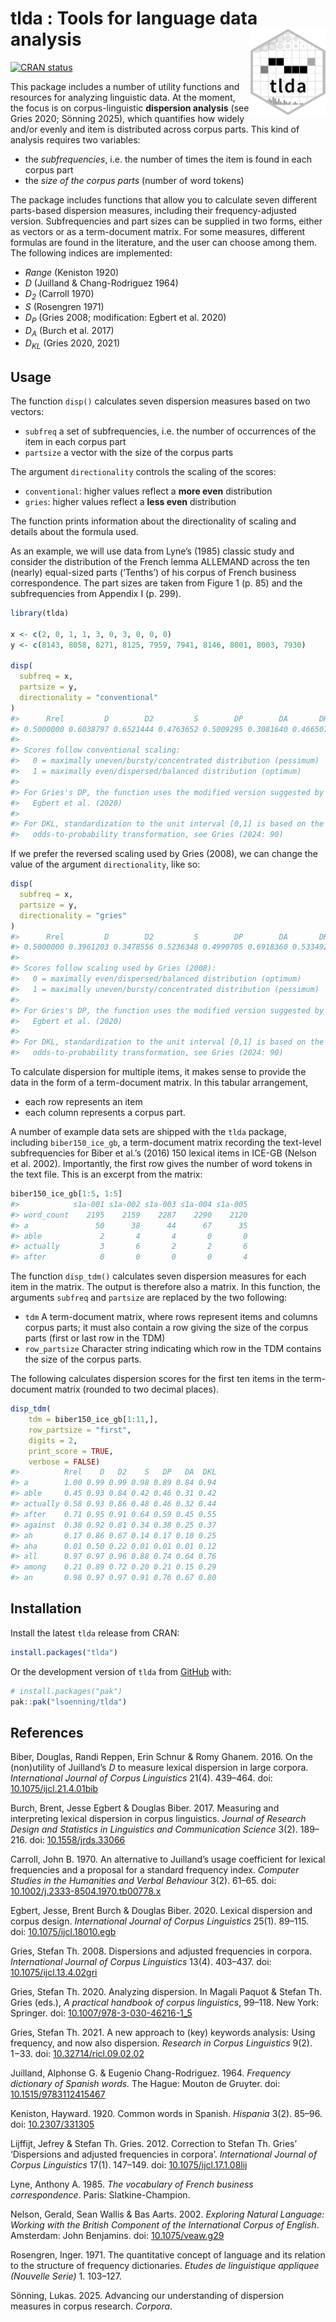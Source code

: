 
<!-- README.md is generated from README.Rmd. Please edit that file -->

# tlda : Tools for language data analysis <img src='man/figures/logo.png' align="right" height="138" />

<!-- badges: start -->

[![CRAN
status](https://www.r-pkg.org/badges/version/tlda)](https://CRAN.R-project.org/package=tlda)
<!-- badges: end -->

This package includes a number of utility functions and resources for
analyzing linguistic data. At the moment, the focus is on
corpus-linguistic **dispersion analysis** (see Gries 2020; Sönning
2025), which quantifies how widely and/or evenly and item is distributed
across corpus parts. This kind of analysis requires two variables:

- the *subfrequencies*, i.e. the number of times the item is found in
  each corpus part
- the *size of the corpus parts* (number of word tokens)

The package includes functions that allow you to calculate seven
different parts-based dispersion measures, including their
frequency-adjusted version. Subfrequencies and part sizes can be
supplied in two forms, either as vectors or as a term-document matrix.
For some measures, different formulas are found in the literature, and
the user can choose among them. The following indices are implemented:

- *Range* (Keniston 1920)
- *D* (Juilland & Chang-Rodriguez 1964)
- *D<sub>2</sub>* (Carroll 1970)
- *S* (Rosengren 1971)
- *D<sub>P</sub>* (Gries 2008; modification: Egbert et al. 2020)
- *D<sub>A</sub>* (Burch et al. 2017)
- *D<sub>KL</sub>* (Gries 2020, 2021)

## Usage

The function `disp()` calculates seven dispersion measures based on two
vectors:

- `subfreq` a set of subfrequencies, i.e. the number of occurrences of
  the item in each corpus part
- `partsize` a vector with the size of the corpus parts

The argument `directionality` controls the scaling of the scores:

- `conventional`: higher values reflect a **more even** distribution
- `gries`: higher values reflect a **less even** distribution

The function prints information about the directionality of scaling and
details about the formula used.

As an example, we will use data from Lyne’s (1985) classic study and
consider the distribution of the French lemma ALLEMAND across the ten
(nearly) equal-sized parts (‘Tenths’) of his corpus of French business
correspondence. The part sizes are taken from Figure 1 (p. 85) and the
subfrequencies from Appendix I (p. 299).

``` r
library(tlda)

x <- c(2, 0, 1, 1, 3, 0, 3, 0, 0, 0)
y <- c(8143, 8058, 8271, 8125, 7959, 7941, 8146, 8001, 8003, 7930)

disp(
  subfreq = x,
  partsize = y,
  directionality = "conventional"
)
#>      Rrel         D        D2         S        DP        DA       DKL 
#> 0.5000000 0.6038797 0.6521444 0.4763652 0.5009295 0.3081640 0.4665078
#> 
#> Scores follow conventional scaling:
#>   0 = maximally uneven/bursty/concentrated distribution (pessimum)
#>   1 = maximally even/dispersed/balanced distribution (optimum)
#> 
#> For Gries's DP, the function uses the modified version suggested by
#>   Egbert et al. (2020)
#> 
#> For DKL, standardization to the unit interval [0,1] is based on the
#>   odds-to-probability transformation, see Gries (2024: 90)
```

If we prefer the reversed scaling used by Gries (2008), we can change
the value of the argument `directionality`, like so:

``` r
disp(
  subfreq = x,
  partsize = y,
  directionality = "gries"
)
#>      Rrel         D        D2         S        DP        DA       DKL 
#> 0.5000000 0.3961203 0.3478556 0.5236348 0.4990705 0.6918360 0.5334922
#> 
#> Scores follow scaling used by Gries (2008):
#>   0 = maximally even/dispersed/balanced distribution (optimum)
#>   1 = maximally uneven/bursty/concentrated distribution (pessimum)
#> 
#> For Gries's DP, the function uses the modified version suggested by
#>   Egbert et al. (2020)
#> 
#> For DKL, standardization to the unit interval [0,1] is based on the
#>   odds-to-probability transformation, see Gries (2024: 90)
```

To calculate dispersion for multiple items, it makes sense to provide
the data in the form of a term-document matrix. In this tabular
arrangement,

- each row represents an item
- each column represents a corpus part.

A number of example data sets are shipped with the `tlda` package,
including `biber150_ice_gb`, a term-document matrix recording the
text-level subfrequencies for Biber et al.’s (2016) 150 lexical items in
ICE-GB (Nelson et al. 2002). Importantly, the first row gives the number
of word tokens in the text file. This is an excerpt from the matrix:

``` r
biber150_ice_gb[1:5, 1:5]
#>            s1a-001 s1a-002 s1a-003 s1a-004 s1a-005
#> word_count    2195    2159    2287    2290    2120
#> a               50      38      44      67      35
#> able             2       4       4       0       0
#> actually         3       6       2       2       6
#> after            0       0       0       0       4
```

The function `disp_tdm()` calculates seven dispersion measures for each
item in the matrix. The output is therefore also a matrix. In this
function, the arguments `subfreq` and `partsize` are replaced by the two
following:

- `tdm` A term-document matrix, where rows represent items and columns
  corpus parts; it must also contain a row giving the size of the corpus
  parts (first or last row in the TDM)
- `row_partsize` Character string indicating which row in the TDM
  contains the size of the corpus parts.

The following calculates dispersion scores for the first ten items in
the term-document matrix (rounded to two decimal places).

``` r
disp_tdm(
    tdm = biber150_ice_gb[1:11,], 
    row_partsize = "first",
    digits = 2,
    print_score = TRUE,
    verbose = FALSE)
#>          Rrel    D   D2    S   DP   DA  DKL
#> a        1.00 0.99 0.99 0.98 0.89 0.84 0.94
#> able     0.45 0.93 0.84 0.42 0.46 0.31 0.42
#> actually 0.58 0.93 0.86 0.48 0.46 0.32 0.44
#> after    0.71 0.95 0.91 0.64 0.59 0.45 0.55
#> against  0.38 0.92 0.81 0.34 0.38 0.25 0.37
#> ah       0.17 0.86 0.67 0.14 0.17 0.10 0.25
#> aha      0.01 0.50 0.22 0.01 0.01 0.01 0.12
#> all      0.97 0.97 0.96 0.88 0.74 0.64 0.76
#> among    0.21 0.89 0.72 0.20 0.21 0.15 0.29
#> an       0.98 0.97 0.97 0.91 0.76 0.67 0.80
```

## Installation

Install the latest `tlda` release from CRAN:

``` r
install.packages("tlda")
```

Or the development version of `tlda` from [GitHub](https://github.com/)
with:

``` r
# install.packages("pak")
pak::pak("lsoenning/tlda")
```

## References

Biber, Douglas, Randi Reppen, Erin Schnur & Romy Ghanem. 2016. On the
(non)utility of Juilland’s *D* to measure lexical dispersion in large
corpora. *International Journal of Corpus Linguistics* 21(4). 439–464.
doi: [10.1075/ijcl.21.4.01bib](https://doi.org/10.1075/ijcl.21.4.01bib)

Burch, Brent, Jesse Egbert & Douglas Biber. 2017. Measuring and
interpreting lexical dispersion in corpus linguistics. *Journal of
Research Design and Statistics in Linguistics and Communication Science*
3(2). 189–216. doi:
[10.1558/jrds.33066](https://doi.org/10.1558/jrds.33066)

Carroll, John B. 1970. An alternative to Juilland’s usage coefficient
for lexical frequencies and a proposal for a standard frequency index.
*Computer Studies in the Humanities and Verbal Behaviour* 3(2). 61–65.
doi:
[10.1002/j.2333-8504.1970.tb00778.x](https://doi.org/10.1002/j.2333-8504.1970.tb00778.x)

Egbert, Jesse, Brent Burch & Douglas Biber. 2020. Lexical dispersion and
corpus design. *International Journal of Corpus Linguistics* 25(1).
89–115. doi:
[10.1075/ijcl.18010.egb](https://doi.org/10.1075/ijcl.18010.egb)

Gries, Stefan Th. 2008. Dispersions and adjusted frequencies in corpora.
*International Journal of Corpus Linguistics* 13(4). 403–437. doi:
[10.1075/ijcl.13.4.02gri](https://doi.org/10.1075/ijcl.13.4.02gri)

Gries, Stefan Th. 2020. Analyzing dispersion. In Magali Paquot & Stefan
Th. Gries (eds.), *A practical handbook of corpus linguistics*, 99–118.
New York: Springer. doi:
[10.1007/978-3-030-46216-1_5](https://doi.org/10.1007/978-3-030-46216-1_5)

Gries, Stefan Th. 2021. A new approach to (key) keywords analysis: Using
frequency, and now also dispersion. *Research in Corpus Linguistics*
9(2). 1−33. doi:
[10.32714/ricl.09.02.02](https://doi.org/10.32714/ricl.09.02.02)

Juilland, Alphonse G. & Eugenio Chang-Rodriguez. 1964. *Frequency
dictionary of Spanish words.* The Hague: Mouton de Gruyter. doi:
[10.1515/9783112415467](https://doi.org/10.1515/9783112415467)

Keniston, Hayward. 1920. Common words in Spanish. *Hispania* 3(2).
85–96. doi: [10.2307/331305](https://doi.org/10.2307/331305)

Lijffijt, Jefrey & Stefan Th. Gries. 2012. Correction to Stefan Th.
Gries’ ‘Dispersions and adjusted frequencies in corpora’. *International
Journal of Corpus Linguistics* 17(1). 147–149. doi:
[10.1075/ijcl.17.1.08lij](https://doi.org/10.1075/ijcl.17.1.08lij)

Lyne, Anthony A. 1985. *The vocabulary of French business
correspondence*. Paris: Slatkine-Champion.

Nelson, Gerald, Sean Wallis & Bas Aarts. 2002. *Exploring Natural
Language: Working with the British Component of the International Corpus
of English*. Amsterdam: John Benjamins. doi:
[10.1075/veaw.g29](https://doi.org/10.1075/veaw.g29)

Rosengren, Inger. 1971. The quantitative concept of language and its
relation to the structure of frequency dictionaries. *Etudes de
linguistique appliquee (Nouvelle Serie)* 1. 103–127.

Sönning, Lukas. 2025. Advancing our understanding of dispersion measures
in corpus research. *Corpora*.
